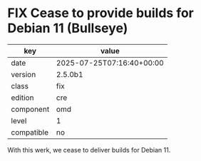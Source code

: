 [//]: # (werk v2)
# FIX Cease to provide builds for Debian 11 (Bullseye)

key        | value
---------- | ---
date       | 2025-07-25T07:16:40+00:00
version    | 2.5.0b1
class      | fix
edition    | cre
component  | omd
level      | 1
compatible | no

With this werk, we cease to deliver builds for Debian 11.
